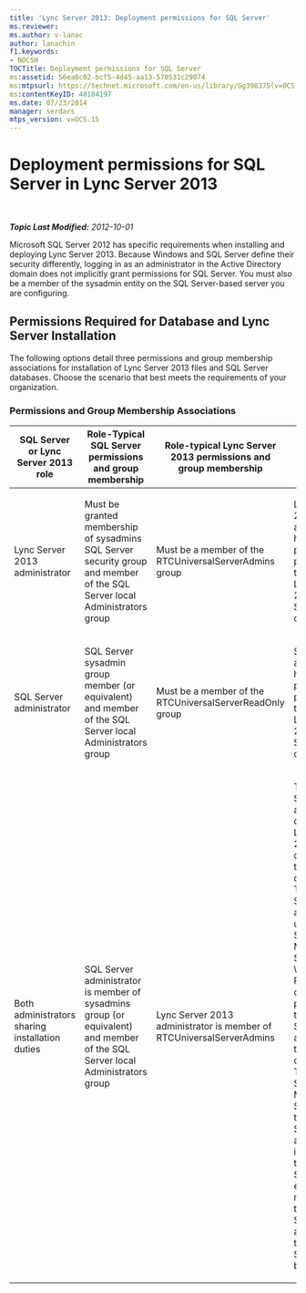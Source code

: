 ```yaml
---
title: 'Lync Server 2013: Deployment permissions for SQL Server'
ms.reviewer: 
ms.author: v-lanac
author: lanachin
f1.keywords:
- NOCSH
TOCTitle: Deployment permissions for SQL Server
ms:assetid: 56ea0c02-bcf5-4d45-aa13-570531c29074
ms:mtpsurl: https://technet.microsoft.com/en-us/library/Gg398375(v=OCS.15)
ms:contentKeyID: 48184197
ms.date: 07/23/2014
manager: serdars
mtps_version: v=OCS.15
---
```


<div data-xmlns="http://www.w3.org/1999/xhtml">

<div class="topic" data-xmlns="http://www.w3.org/1999/xhtml" data-msxsl="urn:schemas-microsoft-com:xslt" data-cs="http://msdn.microsoft.com/">

<div data-asp="https://msdn2.microsoft.com/asp">

# Deployment permissions for SQL Server in Lync Server 2013

</div>

<div id="mainSection">

<div id="mainBody">

<span> </span>

_**Topic Last Modified:** 2012-10-01_

Microsoft SQL Server 2012 has specific requirements when installing and deploying Lync Server 2013. Because Windows and SQL Server define their security differently, logging in as an administrator in the Active Directory domain does not implicitly grant permissions for SQL Server. You must also be a member of the sysadmin entity on the SQL Server-based server you are configuring.

<div>

## Permissions Required for Database and Lync Server Installation

The following options detail three permissions and group membership associations for installation of Lync Server 2013 files and SQL Server databases. Choose the scenario that best meets the requirements of your organization.

### Permissions and Group Membership Associations

<table>
<colgroup>
<col style="width: 25%" />
<col style="width: 25%" />
<col style="width: 25%" />
<col style="width: 25%" />
</colgroup>
<thead>
<tr class="header">
<th>SQL Server or Lync Server 2013 role</th>
<th>Role-Typical SQL Server permissions and group membership</th>
<th>Role-typical Lync Server 2013 permissions and group membership</th>
<th>Permissions outcome</th>
</tr>
</thead>
<tbody>
<tr class="odd">
<td><p>Lync Server 2013 administrator</p></td>
<td><p>Must be granted membership of sysadmins SQL Server security group and member of the SQL Server local Administrators group</p></td>
<td><p>Must be a member of the RTCUniversalServerAdmins group</p></td>
<td><p>Lync Server 2013 administrator has the proper permissions to install both Lync Server 2013 and SQL Server databases.</p></td>
</tr>
<tr class="even">
<td><p>SQL Server administrator</p></td>
<td><p>SQL Server sysadmin group member (or equivalent) and member of the SQL Server local Administrators group</p></td>
<td><p>Must be a member of the RTCUniversalServerReadOnly group</p></td>
<td><p>SQL Server administrator has the proper permissions to install both Lync Server 2013 and SQL Server databases.</p></td>
</tr>
<tr class="odd">
<td><p>Both administrators sharing installation duties</p></td>
<td><p>SQL Server administrator is member of sysadmins group (or equivalent) and member of the SQL Server local Administrators group</p></td>
<td><p>Lync Server 2013 administrator is member of RTCUniversalServerAdmins</p></td>
<td><p>The Lync Server 2013 administrator can install Lync Server 2013, but cannot install the databases. The SQL Server administrator uses the Lync Server Management Shell and Windows PowerShell cmdlets provided by the Lync Server 2013 administrator to install the databases. The Lync Server 2013 Management Shell used by the SQL Server administrator is installed on the Front End Server. This eliminates the need to install the Lync Server 2013 administrative tools on the SQL Server-based server.</p></td>
</tr>
</tbody>
</table>


</div>

</div>

<span> </span>

</div>

</div>

</div>

